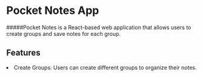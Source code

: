 # Pocket Notes App

#####Pocket Notes is a React-based web application that allows users to create groups and save notes for each group.

## Features
<li>
  Create Groups: Users can create different groups to organize their notes.
</li>
 
 
